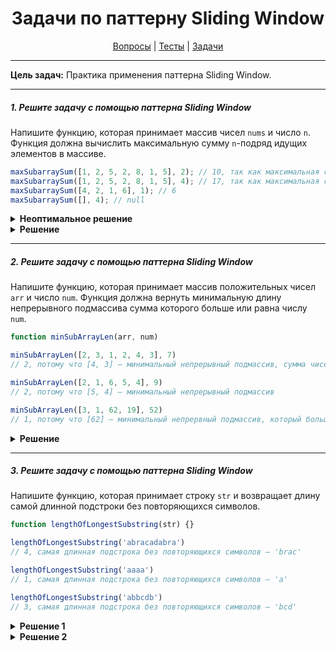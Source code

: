 <div align="center">

# Задачи по паттерну Sliding Window

[Вопросы](https://github.com/dollaween/javascript-questions)
|
[Тесты](https://github.com/dollaween/javascript-tests)
|
[Задачи](https://github.com/dollaween/javascript-tasks)

</div>

---

**Цель задач:** Практика применения паттерна Sliding Window.

---

##### 1. Решите задачу с помощью паттерна Sliding Window
Напишите функцию, которая принимает массив чисел `nums` и число `n`. Функция должна вычислить максимальную сумму `n`-подряд идущих элементов в массиве.

```javascript
maxSubarraySum([1, 2, 5, 2, 8, 1, 5], 2); // 10, так как максимальная сумма из двух подряд идущих элементов = 2 + 8
maxSubarraySum([1, 2, 5, 2, 8, 1, 5], 4); // 17, так как максимальная сумма из четырех подряд идущих элементов = 2 + 5 + 2 + 8
maxSubarraySum([4, 2, 1, 6], 1); // 6
maxSubarraySum([], 4); // null
```

<details><summary><b>Неоптимальное решение</b></summary>
<p>

```javascript
function maxSubarraySum(nums, n) {
  if (n > nums.length) {
    return null
  }

  let max = -Infinity

  for (let i = 0; i < nums.length - n + 1; i++) {
    let temp = 0
    for (let j = 0; j < n; j++) {
      temp += nums[i + j]
    }

    max = Math.max(max, temp)
  }

  return max
}
```

</p>
</details>


<details><summary><b>Решение</b></summary>
<p>

* **Сложность:** O(N)

```javascript
function maxSubarraySum(nums, n) {
  if (nums.length < n) {
    return null
  }

  let max = 0
  let temp = 0

  for (let i = 0; i < n; i++) {
    max += nums[i]
  }

  temp = max;
  for (let i = n; i < nums.length; i++) {
    temp = temp - nums[i - n] + nums[i]
    max = Math.max(max, temp)
  }

  return max
}
```

</p>
</details>

---

##### 2. Решите задачу с помощью паттерна Sliding Window
Напишите функцию, которая принимает массив положительных чисел `arr` и число `num`. Функция должна вернуть минимальную длину непрерывного подмассива сумма которого больше или равна числу `num`.

```javascript
function minSubArrayLen(arr, num)

minSubArrayLen([2, 3, 1, 2, 4, 3], 7)
// 2, потому что [4, 3] — минимальный непрерывный подмассив, сумма чисел которого больше или равно 7

minSubArrayLen([2, 1, 6, 5, 4], 9)
// 2, потому что [5, 4] — минимальный непрерывный подмассив

minSubArrayLen([3, 1, 62, 19], 52)
// 1, потому что [62] — минимальный непрервный подмассив, который больше чем 52
```

<details><summary><b>Решение</b></summary>
<p>

```javascript
function minSubArrayLen(arr, num) {
  let a = 0   // start
  let b = 0   // end
  let sum = 0
  let min = Infinity

  while (a < arr.length) {
    if (sum < num && b < arr.length) {
      sum += arr[b]
      b++
    } else if (sum >= num) {
      min = Math.min(min, b - a)
      sum -= arr[a]
      a++
    } else {
      break
    }
  }

  return min === Infinity ? 0 : min
}
```

</p>
</details>

---

##### 3. Решите задачу с помощью паттерна Sliding Window
Напишите функцию, которая принимает строку `str` и возвращает длину самой длинной подстроки без повторяющихся символов.

```javascript
function lengthOfLongestSubstring(str) {}

lengthOfLongestSubstring('abracadabra')
// 4, самая длинная подстрока без повторяющихся символов — 'brac'

lengthOfLongestSubstring('aaaa')
// 1, самая длинная подстрока без повторяющихся символов — 'a'

lengthOfLongestSubstring('abbcdb')
// 3, самая длинная подстрока без повторяющихся символов — 'bcd'
```

<details><summary><b>Решение 1</b></summary>
<p>

```javascript
function lengthOfLongestSubstring(str) {
  const set = new Set()
  let a = 0   // start
  let b = 0   // end
  let max = 0

  while(b < str.length) {
    if(!set.has(str.charAt(b))) {
      set.add(str.charAt(b))
      b++
      max = Math.max(set.size, max)
    } else {
      set.delete(str.charAt(a))
      a++
    }
  }

  return max
};
```

</p>
</details>

<details><summary><b>Решение 2</b></summary>
<p>

```javascript
function lengthOfLongestSubstring(str) {
  let seen = {}
  let max = 0
  let a = 0   // start
  let b = 0   // end

  for (; b < str.length; b++) {
    let char = str[b]
    if (seen[char]) {
      a = Math.max(a, seen[char])
    }
    max = Math.max(max, b - a + 1)
    seen[char] = b + 1
  }

  return max
};
```

</p>
</details>
